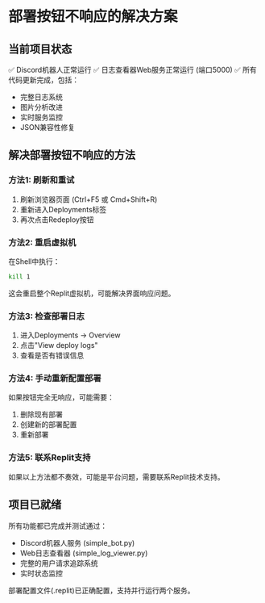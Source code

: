 # 部署按钮不响应的解决方案

## 当前项目状态
✅ Discord机器人正常运行
✅ 日志查看器Web服务正常运行 (端口5000)
✅ 所有代码更新完成，包括：
- 完整日志系统
- 图片分析改进
- 实时服务监控
- JSON兼容性修复

## 解决部署按钮不响应的方法

### 方法1: 刷新和重试
1. 刷新浏览器页面 (Ctrl+F5 或 Cmd+Shift+R)
2. 重新进入Deployments标签
3. 再次点击Redeploy按钮

### 方法2: 重启虚拟机
在Shell中执行：
```bash
kill 1
```
这会重启整个Replit虚拟机，可能解决界面响应问题。

### 方法3: 检查部署日志
1. 进入Deployments → Overview
2. 点击"View deploy logs"
3. 查看是否有错误信息

### 方法4: 手动重新配置部署
如果按钮完全无响应，可能需要：
1. 删除现有部署
2. 创建新的部署配置
3. 重新部署

### 方法5: 联系Replit支持
如果以上方法都不奏效，可能是平台问题，需要联系Replit技术支持。

## 项目已就绪
所有功能都已完成并测试通过：
- Discord机器人服务 (simple_bot.py)
- Web日志查看器 (simple_log_viewer.py)
- 完整的用户请求追踪系统
- 实时状态监控

部署配置文件(.replit)已正确配置，支持并行运行两个服务。